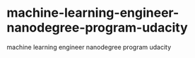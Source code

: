 # machine-learning-engineer-nanodegree-program-udacity
machine learning engineer nanodegree program udacity
